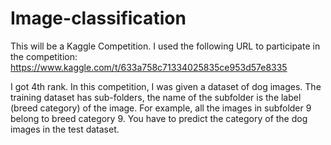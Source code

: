 # Image-classification
This will be a Kaggle Competition. I used the following URL to participate in the competition: https://www.kaggle.com/t/633a758c71334025835ce953d57e8335

I got 4th rank. In this competition, I was given a dataset of dog images. The training dataset has sub-folders, the name of the subfolder is the label (breed category) 
of the image. For example, all the images in subfolder 9 belong to breed category 9. You have to predict the category of the dog images in the test dataset.
